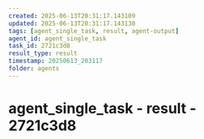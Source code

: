 ```yaml
---
created: 2025-06-13T20:31:17.143109
updated: 2025-06-13T20:31:17.143130
tags: [agent_single_task, result, agent-output]
agent_id: agent_single_task
task_id: 2721c3d8
result_type: result
timestamp: 20250613_203117
folder: agents
---
```


# agent_single_task - result - 2721c3d8

